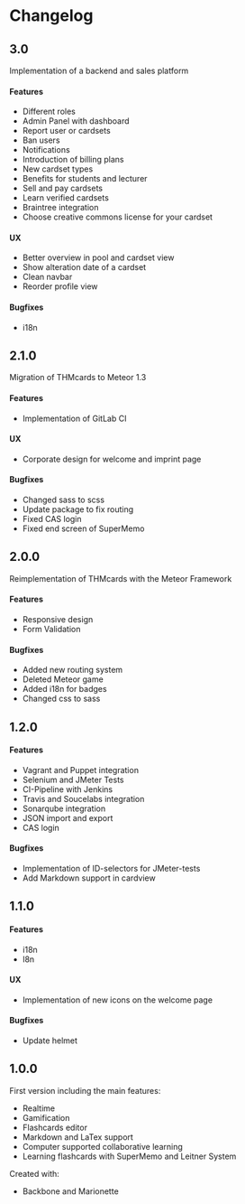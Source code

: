 # Changelog

## 3.0

Implementation of a backend and sales platform

#### Features
* Different roles
* Admin Panel with dashboard
* Report user or cardsets
* Ban users
* Notifications
* Introduction of billing plans
* New cardset types
* Benefits for students and lecturer
* Sell and pay cardsets
* Learn verified cardsets
* Braintree integration
* Choose creative commons license for your cardset

#### UX
* Better overview in pool and cardset view
* Show alteration date of a cardset
* Clean navbar
* Reorder profile view

#### Bugfixes
* i18n

## 2.1.0

Migration of THMcards to Meteor 1.3

#### Features
* Implementation of GitLab CI

#### UX
* Corporate design for welcome and imprint page

#### Bugfixes
* Changed sass to scss
* Update package to fix routing
* Fixed CAS login
* Fixed end screen of SuperMemo

## 2.0.0

Reimplementation of THMcards with the Meteor Framework

#### Features
* Responsive design
* Form Validation

#### Bugfixes
* Added new routing system
* Deleted Meteor game
* Added i18n for badges
* Changed css to sass

## 1.2.0

#### Features
* Vagrant and Puppet integration
* Selenium and JMeter Tests
* CI-Pipeline with Jenkins
* Travis and Soucelabs integration
* Sonarqube integration
* JSON import and export
* CAS login

#### Bugfixes
* Implementation of ID-selectors for JMeter-tests
* Add Markdown support in cardview

## 1.1.0

#### Features
* i18n
* l8n

#### UX
* Implementation of new icons on the welcome page

#### Bugfixes
* Update helmet

## 1.0.0

First version including the main features:

* Realtime
* Gamification
* Flashcards editor
* Markdown and LaTex support
* Computer supported collaborative learning
* Learning flashcards with SuperMemo and Leitner System

Created with:

* Backbone and Marionette
